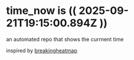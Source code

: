 # time_now is (( 2025-09-21T19:15:00.894Z ))

an automated repo that shows the currnent time

inspired by [breakingheatmap](https://github.com/breakingheatmap/breakingheatmap)